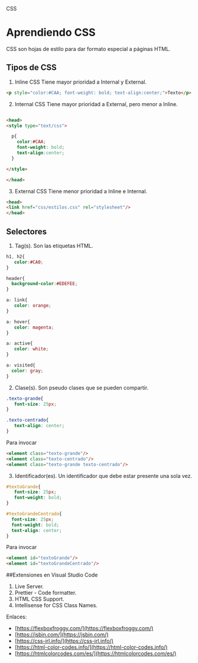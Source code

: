CSS

# Aprendiendo CSS
CSS son hojas de estilo para dar formato especial a páginas HTML.


## Tipos de CSS

1. Inline CSS
Tiene mayor prioridad a Internal y External.
```html
<p style="color:#CAA; font-weight: bold; text-align:center;">Texto</p>
```


2. Internal CSS
Tiene mayor prioridad a External, pero menor a Inline.
```html

<head>
<style type="text/css">

  p{
    color:#CAA; 
    font-weight: bold; 
    text-align:center;
  }

</style>

</head>
```


3. External CSS
Tiene menor prioridad a Inline e Internal.

```html
<head>
<link href="css/estilos.css" rel="stylesheet"/>
</head>
```

## Selectores

1. Tag(s). Son las etiquetas HTML. 
```css
h1, h2{
   color:#CA0;
}

header{
  background-color:#EDEFEE;
}

a: link{
   color: orange;
}

a: hover{
   color: magenta;
}

a: active{
   color: white;
}

a: visited{
  color: gray;
}
```
2. Clase(s). Son pseudo clases que se pueden compartir.
```css
.texto-grande{
   font-size: 25px;
}

.texto-centrado{
   text-align: center;
}

```
Para invocar 
```html
<element class="texto-grande"/>
<element class="texto-centrado"/>
<element class="texto-grande texto-centrado"/>

```


3. Identificador(es). Un identificador que debe estar presente una sola vez.
```css
#textoGrande{
   font-size: 25px;
   font-weight: bold;
}

#textoGrandeCentrado{
  font-size: 25px;
  font-weight: bold;
  text-align: center;
}

```
Para invocar 
```html
<element id="textoGrande"/>
<element id="textoGrandeCentrado"/>
```


##Extensiones en Visual Studio Code

1. Live Server.
2. Prettier - Code formatter.
3. HTML CSS Support.
4. Intellisense for CSS Class Names.



Enlaces:
* [https://flexboxfroggy.com/](https://flexboxfroggy.com/)
* [https://jsbin.com/](https://jsbin.com/)
* [https://css-irl.info/](https://css-irl.info/)
* [https://html-color-codes.info/](https://html-color-codes.info/)
* [https://htmlcolorcodes.com/es/](https://htmlcolorcodes.com/es/)


